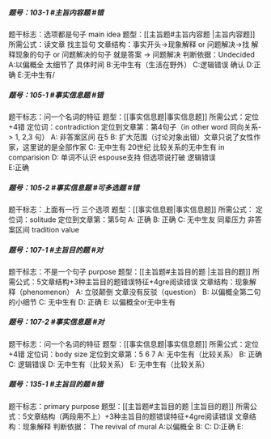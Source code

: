 ##### 题号：103-1 #主旨内容题 #错
题干标志：选项都是句子 main idea
题型：[[主旨题#主旨内容题 |主旨内容题]] 
所需公式：读文章 找主旨句
文章结构：事实开头->现象解释 or 问题解决->找 解释现象的句子 or 问题解决的句子 就是答案 -> 问题解决
判断依据：Undecided
A:以偏概全 太细节了 具体时间
B:无中生有（生活在野外）
C:逻辑错误 确认
D:正确
E:无中生有/
##### 题号：105-1 #事实信息题  #错
题干标志：问一个名词的特征
题型：[[事实信息题|事实信息题]]
所需公式：定位+4错
定位词：contradiction
定位到文章第：第4句子（in other word 同向关系-> 1, 2,3 句）
A: 非答案区间 在5
B: 扩大范围（讨论对象出错）文章只说了女性作家，这里说的是全部作家
C: 无中生有 20世纪 比较关系的无中生有 in comparision 
D: 单词不认识 espouse支持 但选项说打破 逻辑错误  
E:正确
##### 题号：105-2 #事实信息题 #可多选题 #错
题干标志：上面有一行 三个选项
题型：[[事实信息题|事实信息题]]
所需公式：
定位词：solitude
定位到文章第：第5句
A: 正确
B: 正确
C: 无中生友 同辈压力 非答案区间 tradition value

##### 题号：107-1 #主旨目的题  #对
题干标志：不是一个句子 purpose
题型：[[主旨题#主旨目的题 |主旨目的题]] 
所需公式：5文章结构+3种主旨目的题错误特征+4gre阅读错误
文章结构：现象解释（phenomenon）
A:  立驳颠倒 文章没有反驳（question）
B: 以偏概全第二句的小细节
C: 无中生有
D: 正确
E: 以偏概全or无中生有

##### 题号：107-2 #事实信息题  #对
题干标志：问一个名词的特征
题型：[[事实信息题|事实信息题]]
所需公式：定位+4错
定位词：body size
定位到文章第：5 6 7
A: 无中生有（比较关系）
B: 正确
C: 逻辑错误
D: 无中生有（比较关系）
E: 无中生有（比较关系）
##### 题号：135-1 #主旨目的题 #错
题干标志：primary purpose
题型：[[主旨题#主旨目的题 |主旨目的题]] 
所需公式：5文章结构（两段用不上）+3种主旨目的题错误特征+4gre阅读错误
文章结构：现象解释
判断依据： The revival of mural 
A:以偏概全
B:
C:
D:正确
E:

